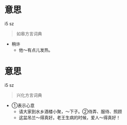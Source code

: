 # 意思
i5 sz
> 如皋方言词典
- 稍许
  - 他～有点儿发热。

# 意思
i5 sz
> 兴化方言词典
- ①表示心意
  - 请大家到水乡酒楼小聚，～下子。②侍弄、服待、照顾
  - 这盆吊兰～得真好。老王生病的时候，爱人～得真好！
